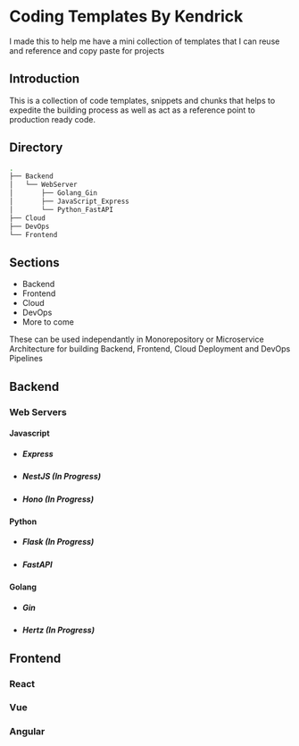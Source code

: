 # Coding Templates By Kendrick

<p>
  I made this to help me have a mini collection of templates that I can reuse and reference and copy paste for projects
</p>

## Introduction
<p>
  This is a collection of code templates, snippets and chunks that helps to expedite the building process as well as act as a reference point to production ready code.
</p>

## Directory
```bash
.
├── Backend
│   └── WebServer
│       ├── Golang_Gin
│       ├── JavaScript_Express
│       └── Python_FastAPI
├── Cloud
├── DevOps
└── Frontend
```

## Sections
- Backend
- Frontend
- Cloud
- DevOps
- More to come

<p>
  These can be used independantly in Monorepository or Microservice Architecture for building Backend, Frontend, Cloud Deployment and DevOps Pipelines
</p>

## Backend

### Web Servers

#### Javascript
- <h5>Express</h5>
- <h5>NestJS (In Progress)</h5>
- <h5>Hono (In Progress)</h5>

#### Python
- <h5>Flask (In Progress)</h5>
- <h5>FastAPI</h5>

#### Golang
- <h5>Gin</h5>
- <h5>Hertz (In Progress)</h5>

## Frontend

### React

### Vue

### Angular











